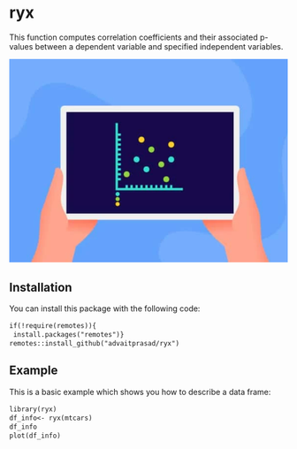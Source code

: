 # ryx


This function computes correlation coefficients and their associated p-values
between a dependent variable and specified independent variables.


![Image](photo.png)

## Installation
You can install this package with the following code:
``` 
if(!require(remotes)){
 install.packages("remotes")}
remotes::install_github("advaitprasad/ryx")
```
## Example
This is a basic example which shows you how to describe a data frame:
``` 
library(ryx)
df_info<- ryx(mtcars)
df_info
plot(df_info)
```
